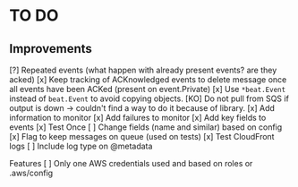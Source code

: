 TO DO
=====

Improvements
------------
[?] Repeated events (what happen with already present events? are they acked)
[x] Keep tracking of ACKnowledged events to delete message once all events have been ACKed (present on event.Private)
[x] Use `*beat.Event` instead of `beat.Event` to avoid copying objects.
[KO] Do not pull from SQS if output is down -> couldn't find a way to do it because of library.
[x] Add information to monitor
[x] Add failures to monitor
[x] Add key fields to events
[x] Test Once
[ ] Change fields (name and similar) based on config
[x] Flag to keep messages on queue (used on tests)
[x] Test CloudFront logs
[ ] Include log type on @metadata

Features
[ ] Only one AWS credentials used and based on roles or .aws/config
